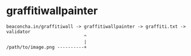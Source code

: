 # graffitiwallpainter

```
beaconcha.in/graffitiwall -> graffitiwallpainter -> graffiti.txt -> validator
                             ^
                             |
/path/to/image.png ----------+
```

